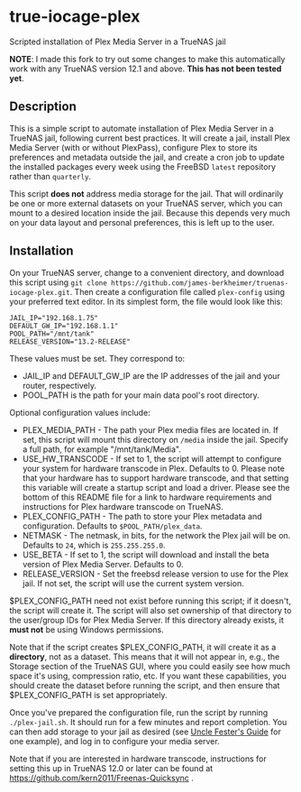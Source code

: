 # true-iocage-plex
Scripted installation of Plex Media Server in a TrueNAS jail

**NOTE**: I made this fork to try out some changes to make this automatically work with any TrueNAS version 12.1 and above.  **This has not been tested yet**.

## Description
This is a simple script to automate installation of Plex Media Server in a TrueNAS jail, following current best practices.  It will create a jail, install Plex Media Server (with or without PlexPass), configure Plex to store its preferences and metadata outside the jail, and create a cron job to update the installed packages every week using the FreeBSD `latest` repository rather than `quarterly`.

This script **does not** address media storage for the jail.  That will ordinarily be one or more external datasets on your TrueNAS server, which you can mount to a desired location inside the jail.  Because this depends very much on your data layout and personal preferences, this is left up to the user.

## Installation
On your TrueNAS server, change to a convenient directory, and download this script using `git clone https://github.com/james-berkheimer/truenas-iocage-plex.git`.  Then create a configuration file called `plex-config` using your preferred text editor.  In its simplest form, the file would look like this:
```
JAIL_IP="192.168.1.75"
DEFAULT_GW_IP="192.168.1.1"
POOL_PATH="/mnt/tank"
RELEASE_VERSION="13.2-RELEASE"
```
These values must be set.  They correspond to:

* JAIL_IP and DEFAULT_GW_IP are the IP addresses of the jail and your router, respectively.
* POOL_PATH is the path for your main data pool's root directory.

Optional configuration values include:

* PLEX_MEDIA_PATH - The path your Plex media files are located in. If set, this script will mount this directory on `/media` inside the jail. Specify a full path, for example "/mnt/tank/Media".
* USE_HW_TRANSCODE - If set to 1, the script will attempt to configure your system for hardware transcode in Plex. Defaults to 0. Please note that your hardware has to support hardware transcode, and that setting this variable will create a startup script and load a driver. Please see the bottom of this README file for a link to hardware requirements and instructions for Plex hardware transcode on TrueNAS.
* PLEX_CONFIG_PATH - The path to store your Plex metadata and configuration.  Defaults to `$POOL_PATH/plex_data`.
* NETMASK - The netmask, in bits, for the network the Plex jail will be on. Defaults to `24`, which is `255.255.255.0`.
* USE_BETA - If set to 1, the script will download and install the beta version of Plex Media Server.  Defaults to 0.
* RELEASE_VERSION - Set the freebsd release version to use for the Plex jail.  If not set, the script will use the current system version.


$PLEX_CONFIG_PATH need not exist before running this script; if it doesn't, the script will create it.  The script will also set ownership of that directory to the user/group IDs for Plex Media Server.  If this directory already exists, it **must not** be using Windows permissions.

Note that if the script creates $PLEX_CONFIG_PATH, it will create it as a **directory**, not as a dataset.  This means that it will not appear in, e.g., the Storage section of the TrueNAS GUI, where you could easily see how much space it's using, compression ratio, etc.  If you want these capabilities, you should create the dataset before running the script, and then ensure that $PLEX_CONFIG_PATH is set appropriately.

Once you've prepared the configuration file, run the script by running `./plex-jail.sh`.  It should run for a few minutes and report completion.  You can then add storage to your jail as desired (see [Uncle Fester's Guide](https://www.familybrown.org/dokuwiki/doku.php?id=fester112:jails_plex#configure_a_mount_point) for one example), and log in to configure your media server.

Note that if you are interested in hardware transcode, instructions for setting this up in TrueNAS 12.0 or later can be found at https://github.com/kern2011/Freenas-Quicksync .
